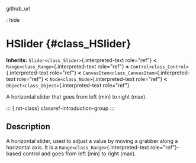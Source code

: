 github_url

:   hide

# HSlider {#class_HSlider}

**Inherits:** `Slider<class_Slider>`{.interpreted-text role="ref"}
**\<** `Range<class_Range>`{.interpreted-text role="ref"} **\<**
`Control<class_Control>`{.interpreted-text role="ref"} **\<**
`CanvasItem<class_CanvasItem>`{.interpreted-text role="ref"} **\<**
`Node<class_Node>`{.interpreted-text role="ref"} **\<**
`Object<class_Object>`{.interpreted-text role="ref"}

A horizontal slider that goes from left (min) to right (max).

::: {.rst-class}
classref-introduction-group
:::

## Description

A horizontal slider, used to adjust a value by moving a grabber along a
horizontal axis. It is a `Range<class_Range>`{.interpreted-text
role="ref"}-based control and goes from left (min) to right (max).
